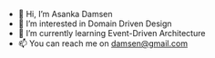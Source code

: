 - 👋 Hi, I’m Asanka Damsen
- 👀 I’m interested in Domain Driven Design
- 🌱 I’m currently learning Event-Driven Architecture 
- 📫 You can reach me on damsen@gmail.com

<!---
damsen-asanka/damsen-asanka is a ✨ special ✨ repository because its `README.md` (this file) appears on your GitHub profile.
You can click the Preview link to take a look at your changes.
--->
